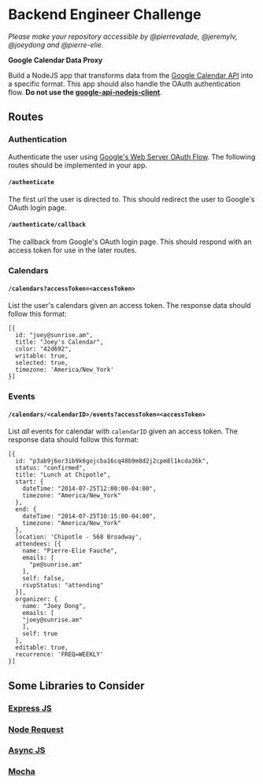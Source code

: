 # Backend Engineer Challenge

*Please make your repository accessible by @pierrevalade, @jeremylv, @joeydong and @pierre-elie.*

**Google Calendar Data Proxy**

Build a NodeJS app that transforms data from the [Google Calendar API](https://developers.google.com/google-apps/calendar/concepts) into a specific format. This app should also handle the OAuth authentication flow. **Do not use the [google-api-nodejs-client](https://github.com/google/google-api-nodejs-client)**.

## Routes

### Authentication

Authenticate the user using [Google's Web Server OAuth Flow](https://developers.google.com/accounts/docs/OAuth2#webserver). The following routes should be implemented in your app.

#### `/authenticate`

The first url the user is directed to. This should redirect the user to Google's OAuth login page.

#### `/authenticate/callback`

The callback from Google's OAuth login page. This should respond with an access token for use in the later routes.


### Calendars

#### `/calendars?accessToken=<accessToken>`

List the user's calendars given an access token. The response data should follow this format:

```
[{
  id: "joey@sunrise.am",
  title: "Joey's Calendar",
  color: "42d692",
  writable: true,
  selected: true,
  timezone: 'America/New_York'
}]
```

### Events

#### `/calendars/<calendarID>/events?accessToken=<accessToken>`

List *all* events for calendar with `calendarID` given an access token. The response data should follow this format:

```
[{
  id: "p3ab9j6or3ib9k6gojcba16cq48b9m8d2j2cpm8l1kcda36k",
  status: "confirmed",
  title: "Lunch at Chipotle",
  start: {
    dateTime: "2014-07-25T12:00:00-04:00",
    timezone: "America/New_York"
  },
  end: {
    dateTime: "2014-07-25T10:15:00-04:00",
    timezone: "America/New_York"
  },
  location: 'Chipotle - 568 Broadway',
  attendees: [{
    name: "Pierre-Elie Fauche",
    emails: [
      "pe@sunrise.am"
    ],
    self: false,
    rsvpStatus: "attending"
  }],
  organizer: {
    name: "Joey Dong",
    emails: [
    "joey@sunrise.am"
    ],
    self: true
  },
  editable: true,
  recurrence: 'FREQ=WEEKLY'
}]
```

## Some Libraries to Consider

### [Express JS](https://github.com/visionmedia/express)

### [Node Request](https://github.com/mikeal/request)

### [Async JS](https://github.com/caolan/async)

### [Mocha](https://github.com/visionmedia/mocha)
